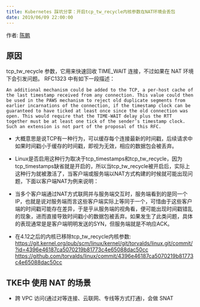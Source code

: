 ```yaml
---
title: Kubernetes 踩坑分享：开启tcp_tw_recycle内核参数在NAT环境会丢包
date: 2019/06/09 22:00:00
---
```


作者: [陈鹏](https://imroc.io/)

## 原因

tcp_tw_recycle 参数，它用来快速回收 TIME_WAIT 连接，不过如果在 NAT 环境下会引发问题。 RFC1323 中有如下一段描述：

`An additional mechanism could be added to the TCP, a per-host cache of the last timestamp received from any connection. This value could then be used in the PAWS mechanism to reject old duplicate segments from earlier incarnations of the connection, if the timestamp clock can be guaranteed to have ticked at least once since the old connection was open. This would require that the TIME-WAIT delay plus the RTT together must be at least one tick of the sender’s timestamp clock. Such an extension is not part of the proposal of this RFC.`

- 大概意思是说TCP有一种行为，可以缓存每个连接最新的时间戳，后续请求中如果时间戳小于缓存的时间戳，即视为无效，相应的数据包会被丢弃。

- Linux是否启用这种行为取决于tcp_timestamps和tcp_tw_recycle，因为tcp_timestamps缺省就是开启的，所以当tcp_tw_recycle被开启后，实际上这种行为就被激活了，当客户端或服务端以NAT方式构建的时候就可能出现问题，下面以客户端NAT为例来说明：

- 当多个客户端通过NAT方式联网并与服务端交互时，服务端看到的是同一个IP，也就是说对服务端而言这些客户端实际上等同于一个，可惜由于这些客户端的时间戳可能存在差异，于是乎从服务端的视角看，便可能出现时间戳错乱的现象，进而直接导致时间戳小的数据包被丢弃。如果发生了此类问题，具体的表现通常是是客户端明明发送的SYN，但服务端就是不响应ACK。

- 在4.12之后的内核已移除tcp_tw_recycle内核参数: https://git.kernel.org/pub/scm/linux/kernel/git/torvalds/linux.git/commit/?id=4396e46187ca5070219b81773c4e65088dac50cc https://github.com/torvalds/linux/commit/4396e46187ca5070219b81773c4e65088dac50cc

## TKE中 使用 NAT 的场景

- 跨 VPC 访问(通过对等连接、云联网、专线等方式打通)，会做 SNAT